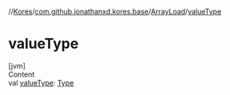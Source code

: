 //[Kores](../../index.md)/[com.github.jonathanxd.kores.base](../index.md)/[ArrayLoad](index.md)/[valueType](value-type.md)



# valueType  
[jvm]  
Content  
val [valueType](value-type.md): [Type](https://docs.oracle.com/javase/8/docs/api/java/lang/reflect/Type.html)  



